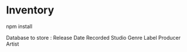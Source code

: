 # Inventory

npm install

Database to store :
  Release Date
  Recorded
  Studio
  Genre
  Label
  Producer
  Artist
